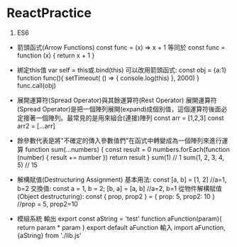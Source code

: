 # ReactPractice
1. ES6
* 箭頭函式(Arrow Functions)
  const func = (x) => x + 1
等同於
  const func = function (x) { return x + 1 }
  
* 綁定this值
 var self = this或.bind(this)
 可以改用箭頭函式:
  const obj = {a:1}
  function func(){
    setTimeout( () => { console.log(this) }, 2000)
  }
  func.call(obj)
  
* 展開運算符(Spread Operator)與其餘運算符(Rest Operator)
  展開運算符(Spread Operator)是把一個陣列展開(expand)成個別值，這個運算符後面必定接著一個陣列。最常見的是用來組合(連接)陣列
  const arr = [1,2,3]
  const arr2 = [...arr]

* 餘參數代表是將"不確定的傳入參數值們"在函式中轉變成為一個陣列來進行運算
  function sum(…numbers) {
    const result = 0
    numbers.forEach(function (number) {
      result += number
    })
    return result
  }
  sum(1) // 1
  sum(1, 2, 3, 4, 5) // 15
  
* 解構賦值(Destructuring Assignment)
    基本用法:
      const [a, b] = [1, 2] //a=1, b=2
    交換值:
      const a = 1, b = 2;
      [b, a] = [a, b] //a=2, b=1
    從物件解構賦值(Object destructuring):
      const { prop, prop2 } = { prop: 5, prop2: 10 } //prop = 5, prop2=10

* 模組系統
輸出
export const aString = 'test'
function aFunction(param){
  return param * param
}
export default aFunction
輸入
import aFunction, {aString} from './lib.js'
